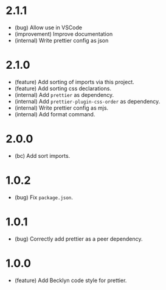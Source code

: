 # 2.1.1

- (bug) Allow use in VSCode
- (improvement) Improve documentation
- (internal) Write prettier config as json

# 2.1.0

- (feature) Add sorting of imports via this project.
- (feature) Add sorting css declarations.
- (internal) Add `prettier` as dependency.
- (internal) Add `prettier-plugin-css-order` as dependency.
- (internal) Write prettier config as mjs.
- (internal) Add format command.

# 2.0.0

- (bc) Add sort imports.

# 1.0.2

- (bug) Fix `package.json`.

# 1.0.1

- (bug) Correctly add prettier as a peer dependency.

# 1.0.0

- (feature) Add Becklyn code style for prettier.
